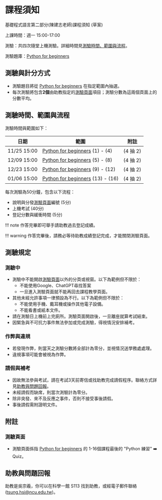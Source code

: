 # 課程須知
基礎程式語言第二部分(陳建志老師)課程須知 (草案)

上課時間：週一 15:00-17:00

測驗：共四次隨堂上機測驗。詳細時間見[測驗時間、範圍與流程](#測驗時間範圍與流程)。

測驗題庫：[Python for beginners](https://simplelearn.tw/python-for-beginners/)

## 測驗與計分方式

- 測驗題目將從 [Python for beginners](https://simplelearn.tw/python-for-beginners/) 在指定範圍內抽選。
- 每次測驗將包含**2個**由助教指定的[測驗頁面](#測驗頁面)項目；測驗分數為這兩個頁面上的分數平均。

## 測驗時間、範圍與流程

測驗時間與範圍如下：

| 日期          | 範圍                                                                               | 附註      |
|-------------|----------------------------------------------------------------------------------|---------|
| 11/25 15:00 | [Python for beginners](https://simplelearn.tw/python-for-beginners/) (1) - (4)   | (4 抽 2) |
| 12/09 15:00 | [Python for beginners](https://simplelearn.tw/python-for-beginners/) (5) - (8)   | (4 抽 2) |
| 12/23 15:00 | [Python for beginners](https://simplelearn.tw/python-for-beginners/) (9) - (12)  | (4 抽 2) |
| 01/06 15:00 | [Python for beginners](https://simplelearn.tw/python-for-beginners/) (13) - (16) | (4 抽 2) |


每次測驗為50分鐘，包含以下流程：

- 說明與分發[測驗頁面](#測驗頁面)編號 (5分)
- 上機考試 (40分)
- 登記分數與緩衝時間 (5分)

!!! note
    作答完畢即可舉手請助教過去登記成績。

!!! warning
    作答完畢後，請務必等待助教成績登記完成，才能關閉測驗頁面。


## 測驗規定

### 測驗中
- 測驗中不能開啟[測驗頁面](#測驗頁面)以外的分頁或視窗。以下為範例但不限於：
  - 不能使用Google、ChatGPT尋找答案
  - 一旦進入測驗頁面就不能再回去課程教學頁面。
- 其他未經允許事項一律預設為不行。以下為範例但不限於：
  - 不能使用手機、戴耳機或操作其他電子設備。
  - 不能看書或紙本文件。
- 請在測驗日上機前上完廁所。測驗頁面開啟後，一旦離座就算考試結束。
- 因緊急與不可抗力事件無法參加或完成測驗，得視情況安排補考。

### 作弊與違規

- 若發現作弊，則當天之測驗分數將全部計為零分，並視情況送學務處處理。
- 違規事項可能會被視為作弊。


### 請假與補考

- 因故無法參與考試，請在考試3天前寄信或找助教完成請假程序。聯絡方式詳見[助教與問題回報](#助教與問題回報)。
- 未經請假而缺席，則當次測驗計為零分。
- 除非突發、來不及反應之事件，否則不接受事後請假。
- 事後請假需附證明文件。


## 附註

### 測驗頁面

- 測驗頁面係指 [Python for beginners](https://simplelearn.tw/python-for-beginners/) 的 1-16個課程最後的 "Python 練習" ➡️ Quiz。

## 助教與問題回報

助教是吳宗羲，你可以在科學一館 S113 找到助教，或經電子郵件聯絡 (tsung.hsi@ncu.edu.tw)。